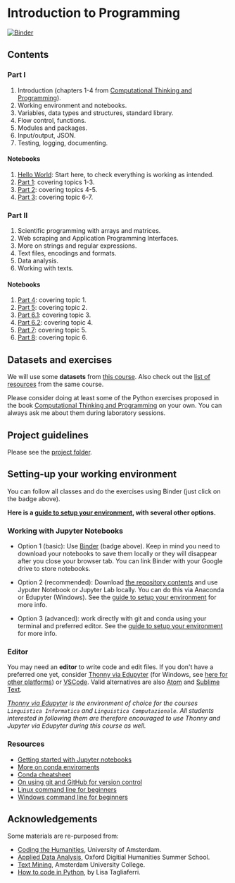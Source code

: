 # Introduction to Programming

[![Binder](https://mybinder.org/badge_logo.svg)](https://mybinder.org/v2/gh/Giovanni1085/UNIBO_Programmazione_LM/main)

## Contents

### Part I

1. Introduction (chapters 1-4 from [Computational Thinking and Programming](https://comp-think.github.io/)).
2. Working environment and notebooks.
3. Variables, data types and structures, standard library.
4. Flow control, functions.
5. Modules and packages.
6. Input/output, JSON.
7. Testing, logging, documenting.

#### Notebooks
1. [Hello World](notebooks/0_HelloWorld.ipynb): Start here, to check everything is working as intended. 
2. [Part 1](notebooks/1_Basics.ipynb): covering topics 1-3.
3. [Part 2](notebooks/2_Basics.ipynb): covering topics 4-5.
4. [Part 3](notebooks/3_Basics.ipynb): covering topic 6-7.

### Part II

1. Scientific programming with arrays and matrices.
2. Web scraping and Application Programming Interfaces.
3. More on strings and regular expressions.
4. Text files, encodings and formats.
5. Data analysis.
6. Working with texts.

#### Notebooks

1. [Part 4](notebooks/4_ScientificProgramming.ipynb): covering topic 1.
2. [Part 5](notebooks/5_WebScraping.ipynb): covering topic 2.
3. [Part 6.1](notebooks/6.1_RegularExpressions.ipynb): covering topic 3.
4. [Part 6.2](notebooks/6.2_FileFormats.ipynb): covering topic 4.
5. [Part 7](notebooks/7_DataAnalysis.ipynb): covering topic 5.
6. [Part 8](notebooks/7_WorkingTexts.ipynb): covering topic 6.

## Datasets and exercises

We will use some **datasets** from [this course](https://github.com/mromanello/ADA-DHOxSS/tree/master/data). Also check out the [list of resources](https://github.com/mromanello/ADA-DHOxSS/blob/master/ADA-resources.md) from the same course.

Please consider doing at least some of the Python exercises proposed in the book [Computational Thinking and Programming](https://comp-think.github.io/) on your own. You can always ask me about them during laboratory sessions.

## Project guidelines

Please see the [project folder](project/).

## Setting-up your working environment

You can follow all classes and do the exercises using Binder (just click on the badge above).

**Here is a [guide to setup your environment](setup.md), with several other options.**

### Working with Jupyter Notebooks

* Option 1 (basic): Use [Binder](https://mybinder.org) (badge above). Keep in mind you need to download your notebooks to save them locally or they will disappear after you close your browser tab. You can link Binder with your Google drive to store notebooks.

* Option 2 (recommended): Download [the repository contents](https://github.com/uvacreate/2021-coding-the-humanities) and use Jyputer Notebook or Jupyter Lab locally. You can do this via Anaconda or Edupyter (Windows). See the [guide to setup your environment](setup.md) for more info.

* Option 3 (advanced): work directly with git and conda using your terminal and preferred editor. See the [guide to setup your environment](setup.md) for more info.

### Editor

You may need an **editor** to write code and edit files. If you don't have a preferred one yet, consider [Thonny via Edupyter](https://www.portabledevapps.net/edupyter.php) (for Windows, see [here for other platforms](https://thonny.org/)) or [VSCode](https://code.visualstudio.com/). Valid alternatives are also [Atom](https://atom.io/) and [Sublime Text](https://www.sublimetext.com).

*[Thonny via Edupyter](https://www.portabledevapps.net/edupyter.php) is the environment of choice for the courses `Linguistica Informatica` and `Linguistica Computazionale`. All students interested in following them are therefore encouraged to use Thonny and Jupyter via Edupyter during this course as well.*

### Resources

* [Getting started with Jupyter notebooks](https://medium.com/codingthesmartway-com-blog/getting-started-with-jupyter-notebook-for-python-4e7082bd5d46)
* [More on conda enviroments](https://docs.conda.io/projects/conda/en/latest/user-guide/tasks/manage-environments.html)
* [Conda cheatsheet](https://docs.conda.io/projects/conda/en/4.6.0/_downloads/52a95608c49671267e40c689e0bc00ca/conda-cheatsheet.pdf)
* [On using git and GitHub for version control](https://alan-turing-institute.github.io/rsd-engineeringcourse/ch02git)
* [Linux command line for beginners](https://ubuntu.com/tutorials/command-line-for-beginners)
* [Windows command line for beginners](https://www.freecodecamp.org/news/command-line-commands-cli-tutorial)

## Acknowledgements

Some materials are re-purposed from:
* [Coding the Humanities](https://github.com/uvacreate/2021-coding-the-humanities), University of Amsterdam.
* [Applied Data Analysis](https://github.com/mromanello/ADA-DHOxSS), Oxford Digitial Humanities Summer School.
* [Text Mining](https://github.com/Giovanni1085/AUC_TMCI_2019), Amsterdam University College.
* [How to code in Python](https://www.digitalocean.com/community/tutorial-series/how-to-code-in-python-3), by Lisa Tagliaferri.
